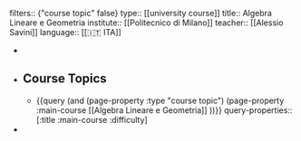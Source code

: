 filters:: {"course topic" false}
type:: [[university course]]
title:: Algebra Lineare e Geometria
institute:: [[Politecnico di Milano]]
teacher:: [[Alessio Savini]] 
language:: [[🇮🇹 ITA]]

-
- ## Course Topics
	- {{query (and (page-property :type "course topic") (page-property :main-course [[Algebra Lineare e Geometria]] ))}}
	  query-properties:: [:title :main-course :difficulty]
-